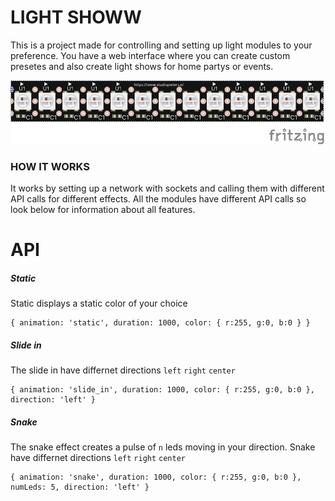 # LIGHT SHOWW
This is a project made for controlling and setting up light modules to your preference.
You have a web interface where you can create custom presetes and also create light shows
for home partys or events.

![Image of Neopixel](https://raw.githubusercontent.com/AchimPieters/Fritzing-Custom-Parts/master/New%20Parts/Neopixel%20Strip%20RGB.png)

### HOW IT WORKS
It works by setting up a network with sockets and calling them with different API calls
for different effects. All the modules have different API calls so look below for information
about all features.

# API
##### Static
Static displays a static color of your choice

```
{ animation: 'static', duration: 1000, color: { r:255, g:0, b:0 } }
```

##### Slide in
The slide in have differnet directions `left` `right` `center`

```
{ animation: 'slide_in', duration: 1000, color: { r:255, g:0, b:0 }, direction: 'left' }
```

##### Snake
The snake effect creates a pulse of `n` leds moving in your direction. Snake have differnet directions `left` `right` `center`

```
{ animation: 'snake', duration: 1000, color: { r:255, g:0, b:0 }, numLeds: 5, direction: 'left' }
```
